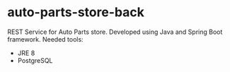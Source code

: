 # auto-parts-store-back
REST Service for Auto Parts store. Developed using Java and Spring Boot framework.
Needed tools:
- JRE 8
- PostgreSQL